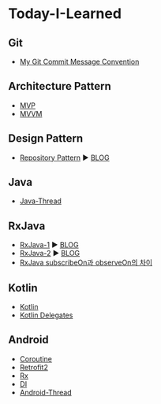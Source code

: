 # Today-I-Learned

## Git
- [My Git Commit Message Convention](/Git/GitCommitConvention.md)

## Architecture Pattern
- [MVP](/Architecture_Pattern/MVP.md)
- [MVVM](/Architecture_Pattern/MVVM.md)

## Design Pattern
- [Repository Pattern](/Design_Pattern/Repository_Pattern.md) :arrow_forward: [BLOG](https://4z7l.github.io/2020/11/24/repository-pattern.html)

## Java
- [Java-Thread](/Java/Java-Thread.md)

## RxJava
- [RxJava-1](/RxJava/RxJava_1.md) :arrow_forward: [BLOG](https://4z7l.github.io/2020/12/01/rxjava-1.html)
- [RxJava-2](/RxJava/RxJava_2.md) :arrow_forward: [BLOG](https://4z7l.github.io/2020/12/03/rxjava-2.html)
- [RxJava subscribeOn과 observeOn의 차이](/RxJava/RxJava_subscribeOn_observeOn.md)

## Kotlin
- [Kotlin](/Kotlin/kotlin.md)
- [Kotlin Delegates](/Kotlin/kotlin-by.md)

## Android
- [Coroutine](/Android/Coroutine.md)
- [Retrofit2](/Android/Retrofit2.md)
- [Rx](/Android/Rx.md)
- [DI](/Android/di.md)
- [Android-Thread](/Android/thread.md)
